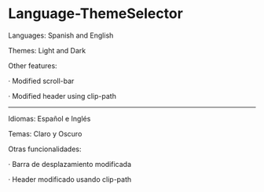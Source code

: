 # Language-ThemeSelector

Languages: Spanish and English

Themes: Light and Dark

Other features:

  · Modified scroll-bar
  
  · Modified header using clip-path
  
------------------------------------------

Idiomas: Español e Inglés

Temas: Claro y Oscuro

Otras funcionalidades:

  · Barra de desplazamiento modificada
  
  · Header modificado usando clip-path
